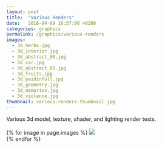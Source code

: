 ```yaml
---
layout: post
title:  "Various Renders"
date:   2016-04-09 16:57:06 +0200
categories: graphics
permalink: /graphics/various-renders
images:
  - 3d_herbs.jpg
  - 3d_interior.jpg
  - 3d_abstract_00.jpg
  - 3d_car.jpg
  - 3d_abstract_01.jpg
  - 3d_fruits.jpg
  - 3d_paidinfull.jpg
  - 3d_geometry.jpg
  - 3d_memories.jpg
  - 3d_violence.jpg
thumbnail: various-renders-thumbnail.jpg
---
```

Various 3d model, texture, shader, and lighting render tests.<br />
<br />
{% for image in page.images %}
  <img rel="nofollow" class="image-full" src="/assets/graphics/various-renders/{{ image }}"/>
  <br />
{% endfor %}
